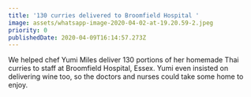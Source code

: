 ```yaml
---
title: '130 curries delivered to Broomfield Hospital '
image: assets/whatsapp-image-2020-04-02-at-19.20.59-2.jpeg
priority: 0
publishedDate: 2020-04-09T16:14:57.273Z
---
```

We helped chef Yumi Miles deliver 130 portions of her homemade Thai curries to staff at Broomfield Hospital, Essex. Yumi even insisted on delivering wine too, so the doctors and nurses could take some home to enjoy.